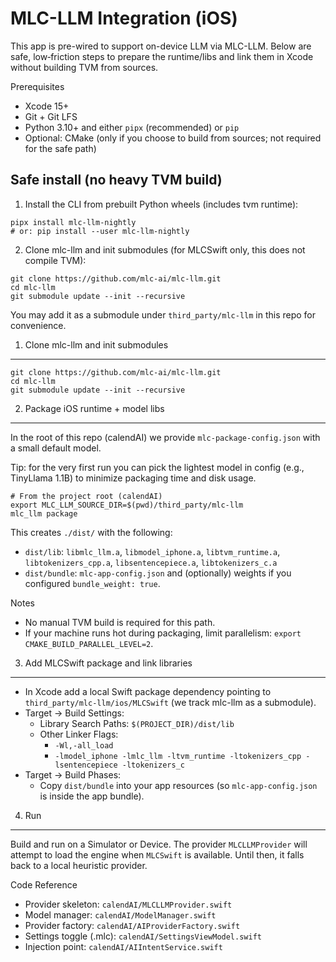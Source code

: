 MLC-LLM Integration (iOS)
=========================

This app is pre-wired to support on-device LLM via MLC-LLM. Below are safe, low‑friction steps to prepare the runtime/libs and link them in Xcode without building TVM from sources.

Prerequisites
- Xcode 15+
- Git + Git LFS
- Python 3.10+ and either `pipx` (recommended) or `pip`
- Optional: CMake (only if you choose to build from sources; not required for the safe path)

Safe install (no heavy TVM build)
---------------------------------

1) Install the CLI from prebuilt Python wheels (includes tvm runtime):

```
pipx install mlc-llm-nightly
# or: pip install --user mlc-llm-nightly
```

2) Clone mlc-llm and init submodules (for MLCSwift only, this does not compile TVM):

```
git clone https://github.com/mlc-ai/mlc-llm.git
cd mlc-llm
git submodule update --init --recursive
```

You may add it as a submodule under `third_party/mlc-llm` in this repo for convenience.

1) Clone mlc-llm and init submodules
------------------------------------

```
git clone https://github.com/mlc-ai/mlc-llm.git
cd mlc-llm
git submodule update --init --recursive
```

2) Package iOS runtime + model libs
-----------------------------------

In the root of this repo (calendAI) we provide `mlc-package-config.json` with a small default model.

Tip: for the very first run you can pick the lightest model in config (e.g., TinyLlama 1.1B) to minimize packaging time and disk usage.

```
# From the project root (calendAI)
export MLC_LLM_SOURCE_DIR=$(pwd)/third_party/mlc-llm
mlc_llm package
```

This creates `./dist/` with the following:
- `dist/lib`: `libmlc_llm.a`, `libmodel_iphone.a`, `libtvm_runtime.a`, `libtokenizers_cpp.a`, `libsentencepiece.a`, `libtokenizers_c.a`
- `dist/bundle`: `mlc-app-config.json` and (optionally) weights if you configured `bundle_weight: true`.

Notes
- No manual TVM build is required for this path.
- If your machine runs hot during packaging, limit parallelism: `export CMAKE_BUILD_PARALLEL_LEVEL=2`.

3) Add MLCSwift package and link libraries
------------------------------------------

- In Xcode add a local Swift package dependency pointing to `third_party/mlc-llm/ios/MLCSwift` (we track mlc-llm as a submodule).
- Target → Build Settings:
  - Library Search Paths: `$(PROJECT_DIR)/dist/lib`
  - Other Linker Flags:
    - `-Wl,-all_load`
    - `-lmodel_iphone -lmlc_llm -ltvm_runtime -ltokenizers_cpp -lsentencepiece -ltokenizers_c`
- Target → Build Phases:
  - Copy `dist/bundle` into your app resources (so `mlc-app-config.json` is inside the app bundle).

4) Run
------

Build and run on a Simulator or Device. The provider `MLCLLMProvider` will attempt to load the engine when `MLCSwift` is available. Until then, it falls back to a local heuristic provider.

Code Reference
- Provider skeleton: `calendAI/MLCLLMProvider.swift`
- Model manager: `calendAI/ModelManager.swift`
- Provider factory: `calendAI/AIProviderFactory.swift`
- Settings toggle (.mlc): `calendAI/SettingsViewModel.swift`
- Injection point: `calendAI/AIIntentService.swift`
